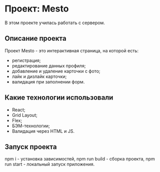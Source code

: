 # Проект: Mesto

В этом проекте училась работать с сервером.

## Описание проекта

Проект Mesto - это интерактивная страница, на которой есть:
- регистрация;
- редактирование данных профиля;
- добавление и удаление карточки с фото;
- лайк и дизлайк карточки;
- валидация при заполнении форм.

## Какие технологии использовали

- React;
- Grid Layout;
- Flex;
- БЭМ-технологии;
- Валидация через HTML и JS.

## Запуск проекта
npm i - установка зависимостей,
npm run build - сборка проекта,
npm run start - локальный запуск приложения.
